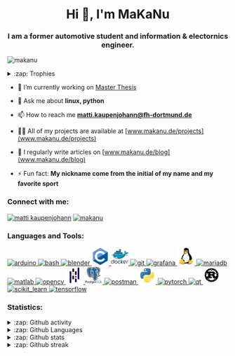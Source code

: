 <h1 align="center">Hi 👋, I'm MaKaNu</h1>
<h3 align="center">I am a former automotive student and information & electornics engineer.</h3>

<p align="left"> <img src="https://komarev.com/ghpvc/?username=makanu&label=Profile%20views&color=0e75b6&style=flat" alt="makanu" /> </p>

<details>
<summary>:zap: Trophies</summary>

  [![trophy](https://github-profile-trophy.vercel.app/?username=makanu&theme=juicyfresh&column=7&margin-w=15&margin-h=15)](https://github.com/ryo-ma/github-profile-trophy)
</details>

- 🔭 I’m currently working on [Master Thesis](https://github.com/MaKaNu/boxsup-pytorch)

- 💬 Ask me about **linux, python**

- 📫 How to reach me **matti.kaupenjohann@fh-dortmund.de**

- 👨‍💻 All of my projects are available at [www.makanu.de/projects](www.makanu.de/projects)

- 📝 I regularly write articles on [www.makanu.de/blog](www.makanu.de/blog)

- ⚡ Fun fact: **My nickname come from the initial of my name and my favorite sport**

<h3 align="left">Connect with me:</h3>
<p align="left">
</p>

<a href="https://linkedin.com/in/matti kaupenjohann" target="blank"><img align="center" src="https://raw.githubusercontent.com/rahuldkjain/github-profile-readme-generator/master/src/images/icons/Social/linked-in-alt.svg" alt="matti kaupenjohann" height="30" width="40" /></a>
<a href="https://stackoverflow.com/users/makanu" target="blank"><img align="center" src="https://raw.githubusercontent.com/rahuldkjain/github-profile-readme-generator/master/src/images/icons/Social/stack-overflow.svg" alt="makanu" height="30" width="40" /></a>


<h3 align="left">Languages and Tools:</h3>
<p align="left"> <a href="https://www.arduino.cc/" target="_blank" rel="noreferrer"> <img src="https://cdn.worldvectorlogo.com/logos/arduino-1.svg" alt="arduino" width="40" height="40"/> </a> <a href="https://www.gnu.org/software/bash/" target="_blank" rel="noreferrer"> <img src="https://www.vectorlogo.zone/logos/gnu_bash/gnu_bash-icon.svg" alt="bash" width="40" height="40"/> </a> <a href="https://www.blender.org/" target="_blank" rel="noreferrer"> <img src="https://download.blender.org/branding/community/blender_community_badge_white.svg" alt="blender" width="40" height="40"/> </a> <a href="https://www.cprogramming.com/" target="_blank" rel="noreferrer"> <img src="https://raw.githubusercontent.com/devicons/devicon/master/icons/c/c-original.svg" alt="c" width="40" height="40"/> </a> <a href="https://www.docker.com/" target="_blank" rel="noreferrer"> <img src="https://raw.githubusercontent.com/devicons/devicon/master/icons/docker/docker-original-wordmark.svg" alt="docker" width="40" height="40"/> </a> <a href="https://git-scm.com/" target="_blank" rel="noreferrer"> <img src="https://www.vectorlogo.zone/logos/git-scm/git-scm-icon.svg" alt="git" width="40" height="40"/> </a> <a href="https://grafana.com" target="_blank" rel="noreferrer"> <img src="https://www.vectorlogo.zone/logos/grafana/grafana-icon.svg" alt="grafana" width="40" height="40"/> </a> <a href="https://www.linux.org/" target="_blank" rel="noreferrer"> <img src="https://raw.githubusercontent.com/devicons/devicon/master/icons/linux/linux-original.svg" alt="linux" width="40" height="40"/> </a> <a href="https://mariadb.org/" target="_blank" rel="noreferrer"> <img src="https://www.vectorlogo.zone/logos/mariadb/mariadb-icon.svg" alt="mariadb" width="40" height="40"/> </a> <a href="https://www.mathworks.com/" target="_blank" rel="noreferrer"> <img src="https://upload.wikimedia.org/wikipedia/commons/2/21/Matlab_Logo.png" alt="matlab" width="40" height="40"/> </a> <a href="https://opencv.org/" target="_blank" rel="noreferrer"> <img src="https://www.vectorlogo.zone/logos/opencv/opencv-icon.svg" alt="opencv" width="40" height="40"/> </a> <a href="https://pandas.pydata.org/" target="_blank" rel="noreferrer"> <img src="https://raw.githubusercontent.com/devicons/devicon/2ae2a900d2f041da66e950e4d48052658d850630/icons/pandas/pandas-original.svg" alt="pandas" width="40" height="40"/> </a> <a href="https://www.postgresql.org" target="_blank" rel="noreferrer"> <img src="https://raw.githubusercontent.com/devicons/devicon/master/icons/postgresql/postgresql-original-wordmark.svg" alt="postgresql" width="40" height="40"/> </a> <a href="https://postman.com" target="_blank" rel="noreferrer"> <img src="https://www.vectorlogo.zone/logos/getpostman/getpostman-icon.svg" alt="postman" width="40" height="40"/> </a> <a href="https://www.python.org" target="_blank" rel="noreferrer"> <img src="https://raw.githubusercontent.com/devicons/devicon/master/icons/python/python-original.svg" alt="python" width="40" height="40"/> </a> <a href="https://pytorch.org/" target="_blank" rel="noreferrer"> <img src="https://www.vectorlogo.zone/logos/pytorch/pytorch-icon.svg" alt="pytorch" width="40" height="40"/> </a> <a href="https://www.qt.io/" target="_blank" rel="noreferrer"> <img src="https://upload.wikimedia.org/wikipedia/commons/0/0b/Qt_logo_2016.svg" alt="qt" width="40" height="40"/> </a> <a href="https://www.rust-lang.org" target="_blank" rel="noreferrer"> <img src="https://raw.githubusercontent.com/devicons/devicon/master/icons/rust/rust-plain.svg" alt="rust" width="40" height="40"/> </a> <a href="https://scikit-learn.org/" target="_blank" rel="noreferrer"> <img src="https://upload.wikimedia.org/wikipedia/commons/0/05/Scikit_learn_logo_small.svg" alt="scikit_learn" width="40" height="40"/> </a> <a href="https://www.tensorflow.org" target="_blank" rel="noreferrer"> <img src="https://www.vectorlogo.zone/logos/tensorflow/tensorflow-icon.svg" alt="tensorflow" width="40" height="40"/> </a> </p>

<h3 align="left">Statistics:</h3>
<p align="left">
</p>

<details>
  <summary>:zap: Github activity</summary> 
   
<!--START_SECTION:activity-->
1. 🗣 Commented on [#88524](https://github.com/pytorch/pytorch/issues/88524) in [pytorch/pytorch](https://github.com/pytorch/pytorch)
2. 🗣 Commented on [#88524](https://github.com/pytorch/pytorch/issues/88524) in [pytorch/pytorch](https://github.com/pytorch/pytorch)
3. 🗣 Commented on [#6965](https://github.com/python-poetry/poetry/issues/6965) in [python-poetry/poetry](https://github.com/python-poetry/poetry)
4. 🗣 Commented on [#6965](https://github.com/python-poetry/poetry/issues/6965) in [python-poetry/poetry](https://github.com/python-poetry/poetry)
5. ❗️ Opened issue [#6965](https://github.com/python-poetry/poetry/issues/6965) in [python-poetry/poetry](https://github.com/python-poetry/poetry)
<!--END_SECTION:activity-->
   
</details>

<details>
  <summary>:zap: Github Languages</summary>
  
  <img src="https://github-readme-stats.makanu.vercel.app/api/top-langs?username=makanu&show_icons=true&locale=en&layout=compact" alt="makanu" />
</details>

<details>
  <summary>:zap: Github stats</summary>
  
  <img src="https://github-readme-stats.makanu.vercel.app/api?username=MaKaNu&show_icons=true&include_all_commits=true&count_private=true&border_radius=20&hide_title=true&bg_color=30,008C00,000000&text_color=D7D7D7&icon_color=00FF00&border_color=00FF00" alt="MaKaNu's github stats"/>
</details>

<details>
  <summary>:zap: Github streak</summary>
  
  <img align="center" src="https://github-readme-streak-stats.herokuapp.com/?user=makanu&" alt="makanu" />
</details>

